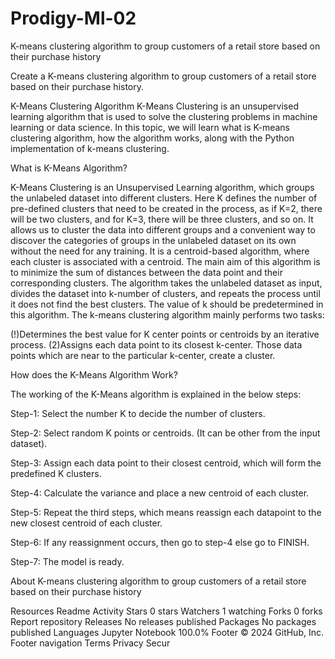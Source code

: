 # Prodigy-Ml-02
K-means clustering algorithm to group customers of a retail store based on their purchase history



Create a K-means clustering algorithm to group customers of a retail store based on their purchase history.


K-Means Clustering Algorithm K-Means Clustering is an unsupervised learning algorithm that is used to solve the clustering problems in machine learning or data science. In this topic, we will learn what is K-means clustering algorithm, how the algorithm works, along with the Python implementation of k-means clustering.



What is K-Means Algorithm?

K-Means Clustering is an Unsupervised Learning algorithm, which groups the unlabeled dataset into different clusters. Here K defines the number of pre-defined clusters that need to be created in the process, as if K=2, there will be two clusters, and for K=3, there will be three clusters, and so on. It allows us to cluster the data into different groups and a convenient way to discover the categories of groups in the unlabeled dataset on its own without the need for any training. It is a centroid-based algorithm, where each cluster is associated with a centroid. The main aim of this algorithm is to minimize the sum of distances between the data point and their corresponding clusters. The algorithm takes the unlabeled dataset as input, divides the dataset into k-number of clusters, and repeats the process until it does not find the best clusters. The value of k should be predetermined in this algorithm. The k-means clustering algorithm mainly performs two tasks:

(!)Determines the best value for K center points or centroids by an iterative process.
(2)Assigns each data point to its closest k-center. Those data points which are near to the particular k-center, create a cluster.


How does the K-Means Algorithm Work?

The working of the K-Means algorithm is explained in the below steps:

Step-1: Select the number K to decide the number of clusters.

Step-2: Select random K points or centroids. (It can be other from the input dataset).

Step-3: Assign each data point to their closest centroid, which will form the predefined K clusters.

Step-4: Calculate the variance and place a new centroid of each cluster.

Step-5: Repeat the third steps, which means reassign each datapoint to the new closest centroid of each cluster.

Step-6: If any reassignment occurs, then go to step-4 else go to FINISH.

Step-7: The model is ready.

About
K-means clustering algorithm to group customers of a retail store based on their purchase history

Resources
 Readme
 Activity
Stars
 0 stars
Watchers
 1 watching
Forks
 0 forks
Report repository
Releases
No releases published
Packages
No packages published
Languages
Jupyter Notebook
100.0%
Footer
© 2024 GitHub, Inc.
Footer navigation
Terms
Privacy
Secur
